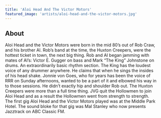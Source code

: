 ```yaml
---
title: 'Aloi Head And The Victor Motors'
featured_image: 'artists/aloi-head-and-the-victor-motors.jpg'
---
```


## About

Aloi Head and the Victor Motors were born in the mid 80’s out of Rob Craw, and his brother Al. Rob’s band at the time, the Huxton Creepers, were the hottest ticket in town, the next big thing. Rob and Al began jamming with mates of Al’s: Victor E. Gugger on bass and Mark “The King” Johnstone on drums. An extraordinarily basic rhythm section. The King has the loudest voice of any drummer anywhere. He claims that when he sings the insides of his head shake. Jonnie von Goes, who for years has been the voice of RRR on Sunday afternoons, wanted to be a part of it and elbowed his way in to those sessions. He didn’t exactly hip and shoulder Rob out. The Huxton Creepers were more than a full time thing. JVG quit the Hollowmen to join Aloi Head and as a result the Hollowmen went from strength to strength. The first gig Aloi Head and the Victor Motors played was at the Middle Park Hotel. The sound bloke for that gig was Mal Stanley who now presents Jazztrack on ABC Classic FM.
